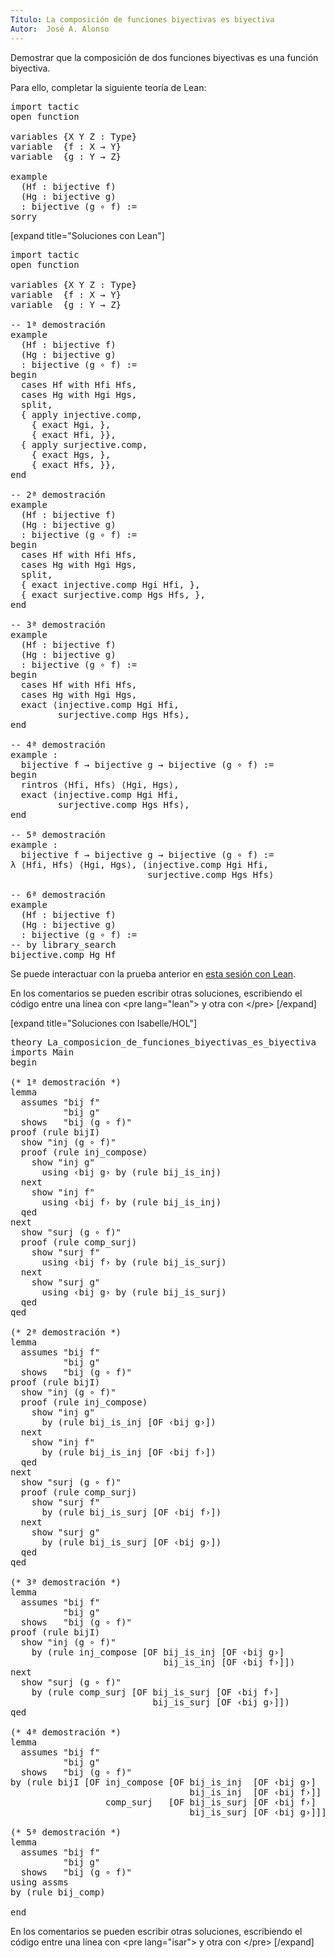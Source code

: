 ```yaml
---
Título: La composición de funciones biyectivas es biyectiva
Autor:  José A. Alonso
---
```


Demostrar que la composición de dos funciones biyectivas es una función biyectiva.

Para ello, completar la siguiente teoría de Lean:

<pre lang="lean">
import tactic
open function

variables {X Y Z : Type}
variable  {f : X → Y}
variable  {g : Y → Z}

example
  (Hf : bijective f)
  (Hg : bijective g)
  : bijective (g ∘ f) :=
sorry
</pre>

[expand title="Soluciones con Lean"]

<pre lang="lean">
import tactic
open function

variables {X Y Z : Type}
variable  {f : X → Y}
variable  {g : Y → Z}

-- 1ª demostración
example
  (Hf : bijective f)
  (Hg : bijective g)
  : bijective (g ∘ f) :=
begin
  cases Hf with Hfi Hfs,
  cases Hg with Hgi Hgs,
  split,
  { apply injective.comp,
    { exact Hgi, },
    { exact Hfi, }},
  { apply surjective.comp,
    { exact Hgs, },
    { exact Hfs, }},
end

-- 2ª demostración
example
  (Hf : bijective f)
  (Hg : bijective g)
  : bijective (g ∘ f) :=
begin
  cases Hf with Hfi Hfs,
  cases Hg with Hgi Hgs,
  split,
  { exact injective.comp Hgi Hfi, },
  { exact surjective.comp Hgs Hfs, },
end

-- 3ª demostración
example
  (Hf : bijective f)
  (Hg : bijective g)
  : bijective (g ∘ f) :=
begin
  cases Hf with Hfi Hfs,
  cases Hg with Hgi Hgs,
  exact ⟨injective.comp Hgi Hfi,
         surjective.comp Hgs Hfs⟩,
end

-- 4ª demostración
example :
  bijective f → bijective g → bijective (g ∘ f) :=
begin
  rintros ⟨Hfi, Hfs⟩ ⟨Hgi, Hgs⟩,
  exact ⟨injective.comp Hgi Hfi,
         surjective.comp Hgs Hfs⟩,
end

-- 5ª demostración
example :
  bijective f → bijective g → bijective (g ∘ f) :=
λ ⟨Hfi, Hfs⟩ ⟨Hgi, Hgs⟩, ⟨injective.comp Hgi Hfi,
                          surjective.comp Hgs Hfs⟩

-- 6ª demostración
example
  (Hf : bijective f)
  (Hg : bijective g)
  : bijective (g ∘ f) :=
-- by library_search
bijective.comp Hg Hf
</pre>

Se puede interactuar con la prueba anterior en <a href="https://leanprover-community.github.io/lean-web-editor/#url=https://raw.githubusercontent.com/jaalonso/Calculemus/main/src/La_composicion_de_funciones_biyectivas_es_biyectiva.lean" rel="noopener noreferrer" target="_blank">esta sesión con Lean</a>.

En los comentarios se pueden escribir otras soluciones, escribiendo el código entre una línea con &#60;pre lang=&quot;lean&quot;&#62; y otra con &#60;/pre&#62;
[/expand]

[expand title="Soluciones con Isabelle/HOL"]

<pre lang="isar">
theory La_composicion_de_funciones_biyectivas_es_biyectiva
imports Main
begin

(* 1ª demostración *)
lemma
  assumes "bij f"
          "bij g"
  shows   "bij (g ∘ f)"
proof (rule bijI)
  show "inj (g ∘ f)"
  proof (rule inj_compose)
    show "inj g"
      using ‹bij g› by (rule bij_is_inj)
  next
    show "inj f"
      using ‹bij f› by (rule bij_is_inj)
  qed
next
  show "surj (g ∘ f)"
  proof (rule comp_surj)
    show "surj f"
      using ‹bij f› by (rule bij_is_surj)
  next
    show "surj g"
      using ‹bij g› by (rule bij_is_surj)
  qed
qed

(* 2ª demostración *)
lemma
  assumes "bij f"
          "bij g"
  shows   "bij (g ∘ f)"
proof (rule bijI)
  show "inj (g ∘ f)"
  proof (rule inj_compose)
    show "inj g"
      by (rule bij_is_inj [OF ‹bij g›])
  next
    show "inj f"
      by (rule bij_is_inj [OF ‹bij f›])
  qed
next
  show "surj (g ∘ f)"
  proof (rule comp_surj)
    show "surj f"
      by (rule bij_is_surj [OF ‹bij f›])
  next
    show "surj g"
      by (rule bij_is_surj [OF ‹bij g›])
  qed
qed

(* 3ª demostración *)
lemma
  assumes "bij f"
          "bij g"
  shows   "bij (g ∘ f)"
proof (rule bijI)
  show "inj (g ∘ f)"
    by (rule inj_compose [OF bij_is_inj [OF ‹bij g›]
                             bij_is_inj [OF ‹bij f›]])
next
  show "surj (g ∘ f)"
    by (rule comp_surj [OF bij_is_surj [OF ‹bij f›]
                           bij_is_surj [OF ‹bij g›]])
qed

(* 4ª demostración *)
lemma
  assumes "bij f"
          "bij g"
  shows   "bij (g ∘ f)"
by (rule bijI [OF inj_compose [OF bij_is_inj  [OF ‹bij g›]
                                  bij_is_inj  [OF ‹bij f›]]
                  comp_surj   [OF bij_is_surj [OF ‹bij f›]
                                  bij_is_surj [OF ‹bij g›]]])

(* 5ª demostración *)
lemma
  assumes "bij f"
          "bij g"
  shows   "bij (g ∘ f)"
using assms
by (rule bij_comp)

end
</pre>

En los comentarios se pueden escribir otras soluciones, escribiendo el código entre una línea con &#60;pre lang=&quot;isar&quot;&#62; y otra con &#60;/pre&#62;
[/expand]
